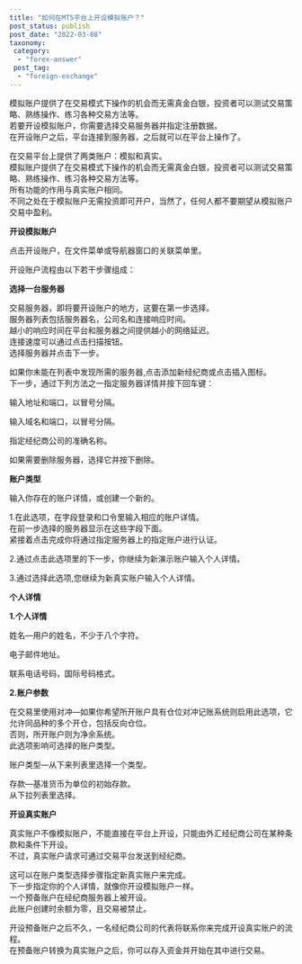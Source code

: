 ```yaml
---
title: "如何在MT5平台上开设模拟账户？"
post_status: publish
post_date: "2022-03-08"
taxonomy:
 category: 
  - "forex-answer"
 post_tag: 
  - "foreign-exchange"
---
```


模拟账户提供了在交易模式下操作的机会而无需真金白银，投资者可以测试交易策略、熟练操作、练习各种交易方法等。  
若要开设模拟账户，你需要选择交易服务器并指定注册数据。  
在开设账户之后，平台连接到服务器，之后就可以在平台上操作了。  

在交易平台上提供了两类账户：模拟和真实。  
模拟账户提供了在交易模式下操作的机会而无需真金白银，投资者可以测试交易策略、熟练操作、练习各种交易方法等。  
所有功能的作用与真实账户相同。  
不同之处在于模拟账户无需投资即可开户，当然了，任何人都不要期望从模拟账户交易中盈利。  

**开设模拟账户**

点击开设账户，在文件菜单或导航器窗口的关联菜单里。  

开设账户流程由以下若干步骤组成：

**选择一台服务器**

交易服务器，即将要开设账户的地方，这要在第一步选择。  
服务器列表包括服务器名，公司名和连接响应时间。  
越小的响应时间在平台和服务器之间提供越小的网络延迟。  
连接速度可以通过点击扫描按钮。  
选择服务器并点击下一步。  

如果你未能在列表中发现所需的服务器,点击添加新经纪商或点击插入图标。  
下一步，通过下列方法之一指定服务器详情并按下回车键：

输入地址和端口，以冒号分隔。  

输入域名和端口，以冒号分隔。  

指定经纪商公司的准确名称。  

如果需要删除服务器，选择它并按下删除。  

**账户类型**

输入你存在的账户详情，或创建一个新的。  

1.在此选项，在字段登录和口令里输入相应的账户详情。  
在前一步选择的服务器显示在这些字段下面。  
紧接着点击完成你将通过指定服务器上的指定账户进行认证。  

2.通过点击此选项里的下一步，你继续为新演示账户输入个人详情。  

3.通过选择此选项,您继续为新真实账户输入个人详情。  

**个人详情**

**1.个人详情**

姓名―用户的姓名，不少于八个字符。  

电子邮件地址。  

联系电话号码，国际号码格式。  

**2.账户参数**

在交易里使用对冲―如果你希望所开账户具有仓位对冲记账系统则启用此选项，它允许同品种的多个开仓，包括反向仓位。  
否则，所开账户则为净余系统。  
此选项影响可选择的账户类型。  

账户类型―从下来列表里选择一个类型。  

存款―基准货币为单位的初始存款。  
从下拉列表里选择。  

**开设真实账户**

真实账户不像模拟账户，不能直接在平台上开设，只能由外汇经纪商公司在某种条款和条件下开设。  
不过，真实账户请求可通过交易平台发送到经纪商。  

这可以在账户类型选择步骤指定新真实账户来完成。  
下一步指定你的个人详情，就像你开设模拟账户一样。  
一个预备账户在经纪商服务器上被开设。  
此账户创建时余额为零，且交易被禁止。  

开设预备账户之后不久，一名经纪商公司的代表将联系你来完成开设真实账户的流程。  
在预备账户转换为真实账户之后，你可以存入资金并开始在其中进行交易。
